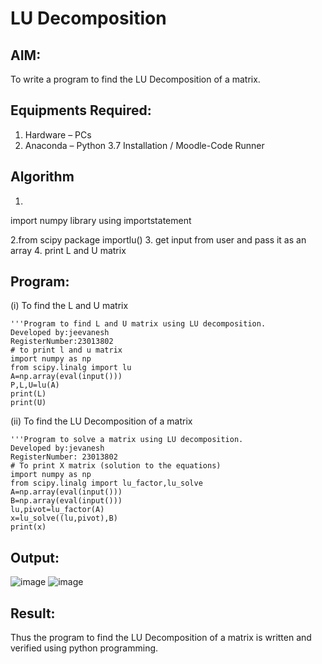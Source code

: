 # LU Decomposition 

## AIM:
To write a program to find the LU Decomposition of a matrix.

## Equipments Required:
1. Hardware – PCs
2. Anaconda – Python 3.7 Installation / Moodle-Code Runner

## Algorithm
1.
import numpy library using importstatement 

2.from scipy package importlu()
3.
get input from user and pass it as an array
4.
print L and U matrix

## Program:
(i) To find the L and U matrix
```
'''Program to find L and U matrix using LU decomposition.
Developed by:jeevanesh 
RegisterNumber:23013802 
# to print l and u matrix
import numpy as np
from scipy.linalg import lu
A=np.array(eval(input()))
P,L,U=lu(A)
print(L)
print(U)
```
(ii) To find the LU Decomposition of a matrix
```
'''Program to solve a matrix using LU decomposition.
Developed by:jevanesh 
RegisterNumber: 23013802
# To print X matrix (solution to the equations)
import numpy as np
from scipy.linalg import lu_factor,lu_solve
A=np.array(eval(input()))
B=np.array(eval(input()))
lu,pivot=lu_factor(A)
x=lu_solve((lu,pivot),B)
print(x)
```
## Output:
![image](https://github.com/plotswag/LU-Decomposition/assets/145822344/aacf8940-9210-4490-9259-dfc1b194dccb)
![image](https://github.com/plotswag/LU-Decomposition/assets/145822344/3357a29d-43d8-4f5a-83c6-0d5a6f79ac93)
## Result:
Thus the program to find the LU Decomposition of a matrix is written and verified using python programming.

